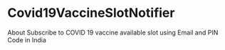 # Covid19VaccineSlotNotifier

About
Subscribe to COVID 19 vaccine available slot using Email and PIN Code in India
